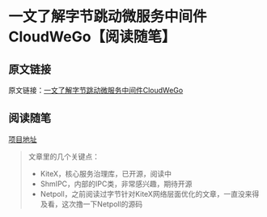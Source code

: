 <!--
 * @Descripttion: 
 * @version: 
 * @Author: cm.d
 * @Date: 2021-10-16 11:14:30
 * @LastEditors: cm.d
 * @LastEditTime: 2021-10-16 13:53:13
-->

# 一文了解字节跳动微服务中间件CloudWeGo【阅读随笔】

## 原文链接

原文链接：[一文了解字节跳动微服务中间件CloudWeGo](https://www.infoq.cn/article/9iXLu4KjAPg3ufHYmM3J)

## 阅读随笔

[项目地址](https://github.com/cloudwego)

> 文章里的几个关键点：
>
> + KiteX，核心服务治理库，已开源，阅读中
> + ShmIPC，内部的IPC类，非常感兴趣，期待开源
> + Netpoll，之前阅读过字节针对KiteX网络层面优化的文章，一直没来得及看，这次撸一下Netpoll的源码
  